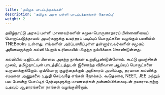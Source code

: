 ```yaml
---
title: 'தமிழக பாடப்புத்தகங்கள்'
description: 'தமிழக அரசு பள்ளி பாடப்புத்தகங்கள் தொகுப்பு'
weight: 2
---
```


தமிழ்நாட்டு அரசுப் பள்ளி மாணவர்களின் சமூக-பொருளாதாரப் பின்னணியைப் பொருட்படுத்தாமல் அவர்களுக்கு உயர்தரப் படிப்புப் பொருட்களை வழங்கும் பணியில் TNEBooks உள்ளது. எங்களின் அர்ப்பணிப்புள்ள தன்னார்வலர்களின் சமூகம் அனைவருக்கும் கல்வி பெறும் உரிமையில் மிகுந்த நம்பிக்கை கொண்டுள்ளது.

கல்வியில் டிஜிட்டல் பிளவை அகற்ற நாங்கள் உறுதிபூண்டுள்ளோம். கூட்டு முயற்சிகள் மூலம், தமிழ்நாட்டின் பாடத்திட்டத்துடன் இணைந்த விரிவான ஆய்வுப் பொருட்களை உருவாக்குகிறோம். ஒவ்வொரு குழந்தைக்கும் அதிகாரம் அளிப்பது, தரமான கல்விக்கு சமமான அணுகலை உறுதி செய்வதே எங்கள் நோக்கம். கூடுதலாக, NEET, JEE மற்றும் பல போன்ற போட்டித் தேர்வுகளுக்கு மாணவர்கள் தன்னம்பிக்கையுடன் தயாராவதற்கு உதவும் ஆதாரங்களை நாங்கள் வழங்குகிறோம்.